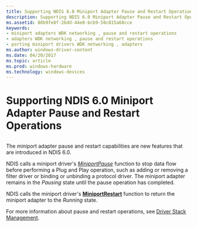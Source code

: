 ```yaml
---
title: Supporting NDIS 6.0 Miniport Adapter Pause and Restart Operations
description: Supporting NDIS 6.0 Miniport Adapter Pause and Restart Operations
ms.assetid: 88b9fe8f-2bdd-44e0-bcb9-58c815a68cce
keywords:
- miniport adapters WDK networking , pause and restart operations
- adapters WDK networking , pause and restart operations
- porting miniport drivers WDK networking , adapters
ms.author: windows-driver-content
ms.date: 04/20/2017
ms.topic: article
ms.prod: windows-hardware
ms.technology: windows-devices
---
```


# Supporting NDIS 6.0 Miniport Adapter Pause and Restart Operations


## <a href="" id="ddk-supporting-ndis-6-0-miniport-adapter-pause-and-restart-operations-"></a>


The miniport adapter pause and restart capabilities are new features that are introduced in NDIS 6.0.

NDIS calls a miniport driver's [*MiniportPause*](https://msdn.microsoft.com/library/windows/hardware/ff559418) function to stop data flow before performing a Plug and Play operation, such as adding or removing a filter driver or binding or unbinding a protocol driver. The miniport adapter remains in the *Pausing* state until the pause operation has completed.

NDIS calls the miniport driver's [**MiniportRestart**](https://msdn.microsoft.com/library/windows/hardware/ff559435) function to return the miniport adapter to the *Running* state.

For more information about pause and restart operations, see [Driver Stack Management](driver-stack-management.md).

 

 






